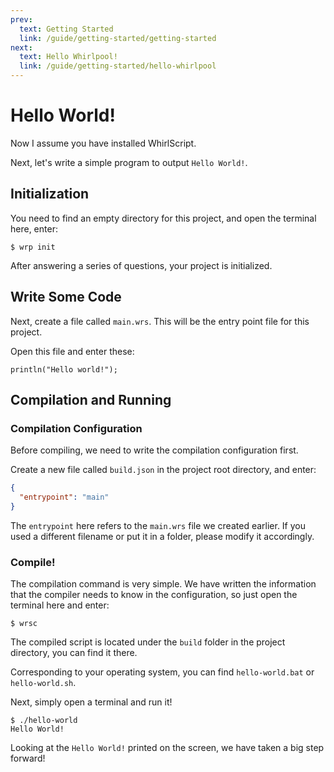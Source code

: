 ```yaml
---
prev:
  text: Getting Started
  link: /guide/getting-started/getting-started
next:
  text: Hello Whirlpool!
  link: /guide/getting-started/hello-whirlpool
---
```

# Hello World!

Now I assume you have installed WhirlScript.

Next, let's write a simple program to output `Hello World!`.

## Initialization

You need to find an empty directory for this project, and open the terminal here, enter:

```shell
$ wrp init
```

After answering a series of questions, your project is initialized.

## Write Some Code

Next, create a file called `main.wrs`. This will be the entry point file for this project.

Open this file and enter these:

```whirlscript
println("Hello world!");
```

## Compilation and Running

### Compilation Configuration

Before compiling, we need to write the compilation configuration first.

Create a new file called `build.json` in the project root directory, and enter:

```json
{
  "entrypoint": "main"
}
```

The `entrypoint` here refers to the `main.wrs` file we created earlier. If you used a different filename or put it in a folder, please modify it accordingly.

### Compile!

The compilation command is very simple. We have written the information that the compiler needs to know in the configuration, so just open the terminal here and enter:

```shell
$ wrsc
```

The compiled script is located under the `build` folder in the project directory, you can find it there.

Corresponding to your operating system, you can find `hello-world.bat` or `hello-world.sh`.

Next, simply open a terminal and run it!

```text
$ ./hello-world
Hello World!
```

Looking at the `Hello World!` printed on the screen, we have taken a big step forward!